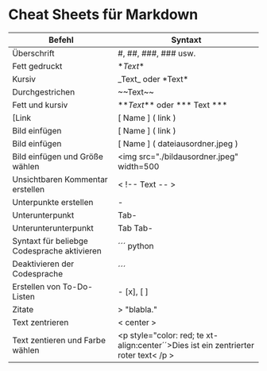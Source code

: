 # Cheat Sheets für Markdown

|Befehl|Syntaxt|
|------|-------|
|Überschrift|#, ##, ###, ### usw.|
|Fett gedruckt|\**Text**|
|Kursiv|\_Text_ oder \*Text*|
|Durchgestrichen|\~~Text~~|
|Fett und kursiv|\**_Text_** oder *** Text ***|
[Link|[ Name ] ( link )|
|Bild einfügen|[ Name ] ( link )| 
|Bild einfügen|[ Name ] ( dateiausordner.jpeg )|
|Bild einfügen und Größe wählen|<img src="./bildausordner.jpeg" width=500|
|Unsichtbaren Kommentar erstellen| < !-- Text -- >|
|Unterpunkte erstellen| - |
|Unterunterpunkt|Tab-|
|Unterunterunterpunkt|Tab Tab-|
|Syntaxt für beliebge Codesprache aktivieren|´´´ python|
|Deaktivieren der Codesprache|´´´|
|Erstellen von To-Do-Listen|- [x], [ ]|
Zitate|> "blabla."
Text zentrieren|< center >|
Text zentieren und Farbe wählen|<p style="color: red; te xt-align:center´´>Dies ist ein zentrierter roter text< /p >
